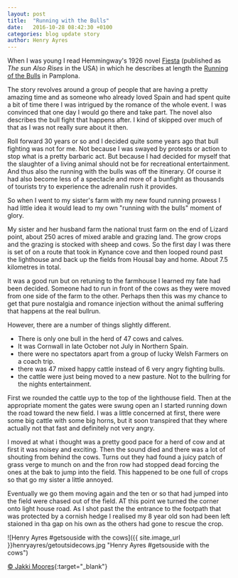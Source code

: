 ```yaml
---
layout: post
title:  "Running with the Bulls"
date:   2016-10-28 08:42:30 +0100
categories: blog update story
author: Henry Ayres
---
```

When I was young I read Hemmingway's 1926 novel [Fiesta](https://en.wikipedia.org/wiki/The_Sun_Also_Rises) (published as _The sun Also Rises_ in the USA) in which he describes at length the [Running of the Bulls](https://en.wikipedia.org/wiki/Running_of_the_Bulls) in Pamplona.

The story revolves around a group of people that are having a pretty amazing time and as someone who already loved Spain and had spent quite a bit of time there I was intrigued by the romance of the whole event.  I was convinced that one day I would go there and take part.
The novel also describes the bull fight that happens after.  I kind of skipped over much of that as I was not really sure about it then.  

Roll forward 30 years or so and I decided quite some years ago that bull fighting was not for me.  Not because I was swayed by protests or action to stop what
is a pretty barbaric act. But because I had decided for myself that the slaughter of a living animal should not be for recreational entertainment.
And thus also the running with the bulls was off the itinerary.
Of course it had also become less of a spectacle and more of a bunfight as thousands of tourists try to experience the adrenalin rush it provides.

So when I went to my sister's farm with my new found running prowess I had little idea it would lead to my own "running with the bulls" moment of glory.

My sister and her husband farm the national trust farm on the end of Lizard point, about 250 acres of mixed arable and grazing land.  The grow crops and the grazing is stocked 
with sheep and cows.  So the first day I was there is set of on a route that took in Kynance cove and then looped round past the lighthouse and back up the fields from Housal bay and home.
About 7.5 kilometres in total.   


It was a good run but on retuning to the farmhouse I learned my fate had been decided.
Someone had to run in front of the cows as they were moved from one side of the farm to the other.
Perhaps then this was my chance to get that pure nostalgia and romance injection without the animal suffering that happens at the real bullrun.

However, there are a number of things slightly different.

* There is only one bull in the herd of 47 cows and calves. 
* It was Cornwall in late October not July in Northern Spain.
* there were no spectators apart from a group of lucky Welsh Farmers on a coach trip. 
* there was 47 mixed happy cattle instead of 6 very angry fighting bulls.
* the cattle were just being moved to a new pasture. Not to the bullring for the nights entertainment.

First we rounded the cattle uyp to the top of the lighthouse field.  Then at the appropriate moment the gates were swung open an I started running down the road toward the new field.
I was a little concerned at first, there were some big cattle with some big horns, but it soon transpired that they 
where actually not that fast and definitely not very angry.

I moved at what i thought was a pretty good pace for a herd of cow and at first it was noisey and exciting.  Then the sound died and there was a lot of shouting from behind the cows.
Turns out they had found a juicy patch of grass verge to munch on and the fron row had stopped dead forcing the ones at the bak to jump into the field.
This happened to be one full of crops so that go my sister a little annoyed.

Eventually we go them moving again and the ten or so that had jumped into the field were chased out of the field.  AT this point we turned the corner onto light house road.
As I shot past the the entrance to the footpath that was protected by a cornish hedge I realised my 8 year old son had been left staioned in tha gap on his own as the others had gone to rescue the crop.





        
![Henry Ayres #getsouside with the cows]({{ site.image_url }}henryayres/getoutsidecows.jpg "Henry Ayres #getsouside with the cows")

[&copy; Jakki Moores](https://www.instagram.com/p/BMETXBNji8b/){:target="_blank"}





